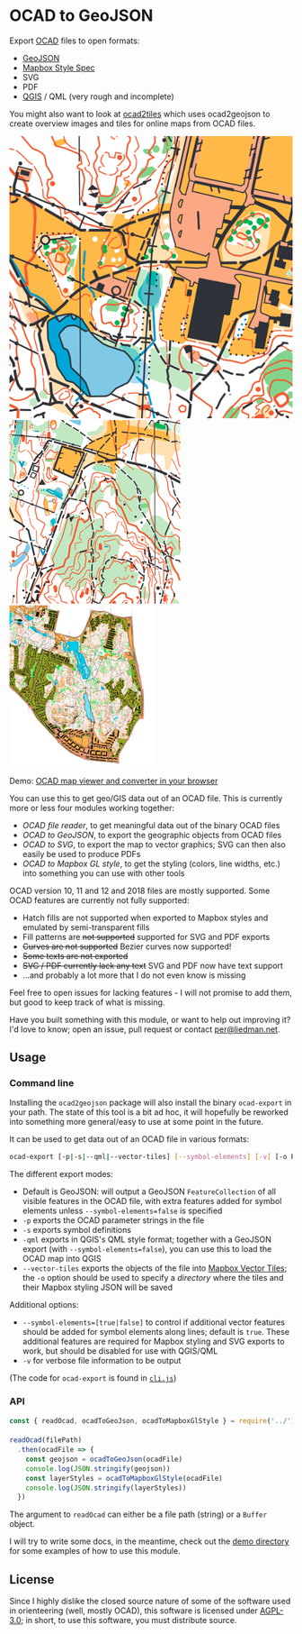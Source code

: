 OCAD to GeoJSON
===============

Export [OCAD](https://www.ocad.com/) files to open formats:

* [GeoJSON](http://geojson.org/)
* [Mapbox Style Spec](https://www.mapbox.com/mapbox-gl-js/style-spec/)
* SVG
* PDF
* [QGIS](https://qgis.org/en/site/) / QML (very rough and incomplete)

You might also want to look at [ocad2tiles](https://github.com/perliedman/ocad2tiles) which uses ocad2geojson to create overview images and tiles for online maps from OCAD files. 

![Example Map Output](example-map-2.png)
![Example Map Output](example-map-3.png)
![Example Map Output](example-map.png)

Demo: [OCAD map viewer and converter in your browser](https://www.liedman.net/ocad2geojson/)

You can use this to get geo/GIS data out of an OCAD file. This is currently more or less four modules
working together:

* _OCAD file reader_, to get meaningful data out of the binary OCAD files
* _OCAD to GeoJSON_, to export the geographic objects from OCAD files
* _OCAD to SVG_, to export the map to vector graphics; SVG can then also easily be used to produce PDFs 
* _OCAD to Mapbox GL style_, to get the styling (colors, line widths, etc.) into something you can
  use with other tools

OCAD version 10, 11 and 12 and 2018 files are mostly supported. Some OCAD features are currently not fully supported:

* Hatch fills are not supported when exported to Mapbox styles and emulated by semi-transparent fills
* Fill patterns are ~~not supported~~ supported for SVG and PDF exports
* ~~Curves are not supported~~ Bezier curves now supported!
* ~~Some texts are not exported~~
* ~~SVG / PDF currently lack any text~~ SVG and PDF now have text support
* ...and probably a lot more that I do not even know is missing

Feel free to open issues for lacking features - I will not promise to add them, but good to keep track of what is missing.

Have you built something with this module, or want to help out improving it? I'd love to know; open an issue, pull request or contact [per@liedman.net](mailto:per@liedman.net).

## Usage

### Command line

Installing the `ocad2geojson` package will also install the binary `ocad-export` in
your path. The state of this tool is a bit ad hoc, it will hopefully be reworked
into something more general/easy to use at some point in the future.

It can be used to get data out of an OCAD file in various formats:

```sh
ocad-export [-p|-s|--qml|--vector-tiles] [--symbol-elements] [-v] [-o PATH] OCAD_FILE_PATH
```

The different export modes:

* Default is GeoJSON: will output a GeoJSON `FeatureCollection` of all visible
features in the OCAD file, with extra features added for symbol elements unless
`--symbol-elements=false` is specified
* `-p` exports the OCAD parameter strings in the file
* `-s` exports symbol definitions
* `-qml` exports in QGIS's QML style format; together with a GeoJSON export (with `--symbol-elements=false`), you can use this to load the OCAD map into QGIS
* `--vector-tiles` exports the objects of the file into [Mapbox Vector Tiles](https://docs.mapbox.com/vector-tiles/specification/); the `-o` option should be used to specify a *directory* where the tiles and their Mapbox styling JSON will be saved

Additional options:

* `--symbol-elements=[true|false]` to control if additional vector features should
be added for symbol elements along lines; default is `true`. These additional features are required for Mapbox styling and SVG exports to work, but should be disabled for use with QGIS/QML
* `-v` for verbose file information to be output

(The code for `ocad-export` is found in [`cli.js`]())
### API

```js
const { readOcad, ocadToGeoJson, ocadToMapboxGlStyle } = require('../')

readOcad(filePath)
  .then(ocadFile => {
    const geojson = ocadToGeoJson(ocadFile)
    console.log(JSON.stringify(geojson))
    const layerStyles = ocadToMapboxGlStyle(ocadFile)
    console.log(JSON.stringify(layerStyles))
  })
```

The argument to `readOcad` can either be a file path (string) or a `Buffer` object.

I will try to write some docs, in the meantime, check out the [demo directory](demo) for some examples of how to use this module.


## License

Since I highly dislike the closed source nature of some of the software used in orienteering (well, mostly OCAD),
this software is licensed under [AGPL-3.0](LICENSE); in short, to use this software, you must distribute source.
